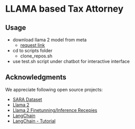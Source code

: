 # LLAMA based Tax Attorney

## Usage 
  
  * download llama 2 model from meta 
    * [request link](https://ai.meta.com/resources/models-and-libraries/llama-downloads/)
  * cd to scripts folder 
    * clone_repos.sh
  * use test.sh script under chatbot for interactive interface

## Acknowledgments  

We appreciate following open source projects:
 
  * [SARA Dataset](https://github.com/SgfdDttt/sara) &#8194;
  * [Llama 2](https://github.com/facebookresearch/llama)
  * [Llama 2 Finetunning/Inference Recepies](https://github.com/facebookresearch/llama-recipes/tree/main) &#8194;
  * [LangChain](https://github.com/hwchase17/langchain) &#8194;
  * [LangChain - Tutorial](https://medium.com/@murtuza753/using-llama-2-0-faiss-and-langchain-for-question-answering-on-your-own-data-682241488476)



